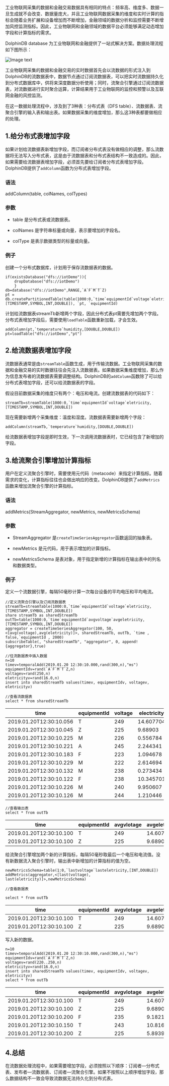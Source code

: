 工业物联网采集的数据和金融交易数据具有相同的特点：频率高、维度多、数据一旦生成就不会改变、数据量庞大，并且工业物联网数据采集的维度和实时计算的指标会随着业务扩展和设备增加而不断增加，金融领域的数据分析和监控需要不断增加风控监测指标。因此，工业物联网和金融领域的数据平台必须能够满足动态增加字段和计算指标的需求。

DolphinDB database 为工业物联网和金融提供了一站式解决方案。数据处理流程如下图所示：

![Image text](../images/stream_cn.png)

工业物联网采集的数据和金融交易的实时数据首先会以流数据的形式注入到DolphinDB的流数据表中，数据节点通过订阅流数据表，可以把实时流数据持久化到分布式数据库中，供将来深度数据分析使用；同时，流聚合引擎通过订阅流数据表，对流数据进行实时聚合运算，计算结果用于工业物联网的监控和预警以及互联网金融的风控监测。

在这一数据处理流程中，涉及到了3种表：分布式表（DFS table）、流数据表、流聚合引擎的输入表和输出表。如果数据采集的维度增加，那么这3种表都要做相应的处理。

## 1.给分布式表增加字段

如果计划给流数据表新增加字段，而订阅者分布式表没有做相应的调整，那么流数据将无法写入分布式表，这是由于流数据表和分布式表结构不一致造成的。因此，如果需要给流数据表增加字段，必须首先要给订阅者分布式表增加字段。DolphinDB提供了`addColumn`函数为分布式表增加字段。

### 语法

addColumn(table, colNames, colTypes)

### 参数

* table 是分布式表或流数据表。

* colNames 是字符串标量或向量，表示要增加的字段名。

* colType 是表示数据类型的标量或向量。

### 例子

创建一个分布式数据库，计划用于保存流数据表的数据。

```
if(existsDatabase("dfs://iotDemo")){
	dropDatabase("dfs://iotDemo")
	}
db=database("dfs://iotDemo",RANGE,`A`F`M`T`Z)
pt = db.createPartitionedTable(table(1000:0,`time`equipmentId`voltage`eletricity,[TIMESTAMP,SYMBOL,INT,DOUBLE]), `pt, `equipmentId)
```

计划给流数据表streamTb新增两个字段，因此分布式表pt需要先增加两个字段。分布式表增加字段后，需要使用`loadTable`函数重新加载，才会生效。

```
addColumn(pt,`temperature`humidity,[DOUBLE,DOUBLE])
pt=loadTable("dfs://iotDemo","pt")
```

## 2.给流数据表增加字段

流数据表通常是由`streamTable`函数生成，用于传输流数据。工业物联网采集的数据和金融交易的实时数据往往会先注入流数据表。如果数据采集维度增加，那么作为信息发布者的流数据表需要调整结构。DolphinDB的`addColumn`函数除了可以给分布式表增加字段，还可以给流数据表的字段。

假设目前数据采集的维度只有两个：电压和电流。创建流数据表的代码如下：

```
streamTb=streamTable(1000:0,`time`equipmentId`voltage`eletricity,[TIMESTAMP,SYMBOL,INT,DOUBLE])
```

现在需要新增两个采集维度：温度和湿度。流数据表需要新增两个字段：

```
addColumn(streamTb,`temperature`humidity,[DOUBLE,DOUBLE])
```

给流数据表增加字段是即时生效，下一次调用流数据表时，它已经包含了新增加的字段。

## 3.给流聚合引擎增加计算指标

用户在定义流聚合引擎时，需要使用元代码（metacode）来指定计算指标。随着需求的变化，计算指标往往也会做出响应的改变。DolphinDB提供了`addMetrics`函数来增加流聚合引擎的计算指标。

### 语法

addMetrics(StreamAggregator, newMetrics, newMetricsSchema)

### 参数

* StreamAggregator 是`createTimeSeriesAggregator`函数返回的抽象表。

* newMetrics 是元代码，用于表示增加的计算指标。

* newMetricsSchema 是表对象，用于指定新增的计算指标在输出表中的列名和数据类型。

### 例子

定义一个流数据引擎，每隔50毫秒计算一次每台设备的平均电压和平均电流。

```
//定义流聚合引擎以及订阅流数据表
streamTb=streamTable(1000:0,`time`equipmentId`voltage`eletricity,[TIMESTAMP,SYMBOL,INT,DOUBLE])
share streamTb as sharedStreamTb
outTb=table(1000:0,`time`equipmentId`avgvoltage`avgeletricity,[TIMESTAMP,SYMBOL,INT,DOUBLE])
aggregator = createTimeSeriesAggregator(100, 50, <[avg(voltage),avg(eletricity)]>, sharedStreamTb, outTb, `time , false,`equipmentId , 2000)
subscribeTable(, "sharedStreamTb", "aggregator", 0, append!{aggregator},true)

//往流数据表中插入数据
n=10
timev=temporalAdd(2019.01.20 12:30:10.000,rand(300,n),"ms")
equipmentIdv=rand(`A`F`M`T`Z,n)
voltagev=rand(250,n)
eletricityv=rand(16.0,n)
insert into sharedStreamTb values(timev, equipmentIdv, voltagev, eletricityv)

//查看流数据表
select * from sharedStreamTb

```
|time                   |equipmentId|voltage|electricity|
|----                   |-----------|-------|-----------|
|2019.01.20T12:30:10.056|T          |249    |14.607704  |
|2019.01.20T12:30:10.045|Z          |225    |9.68903    |
|2019.01.20T12:30:10.225|M          |226    |0.556784   |
|2019.01.20T12:30:10.221|A          |245    |2.244341   |
|2019.01.20T12:30:10.183|F          |223    |1.094678   |
|2019.01.20T12:30:10.229|M          |222    |2.614694   |
|2019.01.20T12:30:10.132|M          |238    |0.273434   |
|2019.01.20T12:30:10.122|F          |238    |10.345701  |
|2019.01.20T12:30:10.226|M          |240    |9.950607   |
|2019.01.20T12:30:10.126|M          |244    |1.210446   |

```
//查看输出表
select * from outTb
```

|time                   |equipmentId|avgvlotage|avgeletricity|
|----                   |-----------|----------|-------------|
|2019.01.20T12:30:10.100|T          |249       |14.607704    |
|2019.01.20T12:30:10.100|Z          |225       |9.68903      |

给流聚合引擎增加两个新的计算指标，每隔50毫秒取最后一个电压和电流值。没有新数据流入聚合引擎时，输出表中新增加的计算指标的值为空。

```
newMetricsSchema=table(1:0,`lastvoltage`lasteletricity,[INT,DOUBLE])
addMetrics(aggregator,<[last(voltage), last(eletricity)]>,newMetricsSchema)

//查看数据表

select * from outTb

```
|time                   |equipmentId|avgvlotage|avgeletricity|lastvoltage|lasteletricity|
|----                   |-----------|----------|-------------|---|---|
|2019.01.20T12:30:10.100|T          |249       |14.607704    |||
|2019.01.20T12:30:10.100|Z          |225       |9.68903      |||

写入新的数据。

```
n=10
timev=temporalAdd(2019.01.20 12:30:10.000,rand(300,n),"ms")
equipmentIdv=rand(`A`F`M`T`Z,n)
voltagev=rand(220..250,n)
eletricityv=rand(16.0,n)
insert into sharedStreamTb values(timev, equipmentIdv, voltagev, eletricityv)
select * from outTb
```

|time                   |equipmentId|avgvlotage|avgeletricity|lastvoltage|lasteletricity|
|----                   |-----------|----------|-------------|---|---|
|2019.01.20T12:30:10.100|T          |249       |14.607704    |||
|2019.01.20T12:30:10.100|Z          |225       |9.68903      |||
|2019.01.20T12:30:10.200|F          |235       |9.182104     |234|14.896723|
|2019.01.20T12:30:10.150|T          |243       |10.816871    |236|7.026039|
|2019.01.20T12:30:10.200|Z          |225       |5.893952     |225|2.098874|

## 4.总结

在流数据处理流程中，如果需要增加字段，必须按照以下顺序：订阅者—分布式表、发布者—流数据表、订阅者—流聚合引擎。如果不按照以上顺序增加字段，那么数据结构不一致会导致流数据无法持久化到分布式表。

